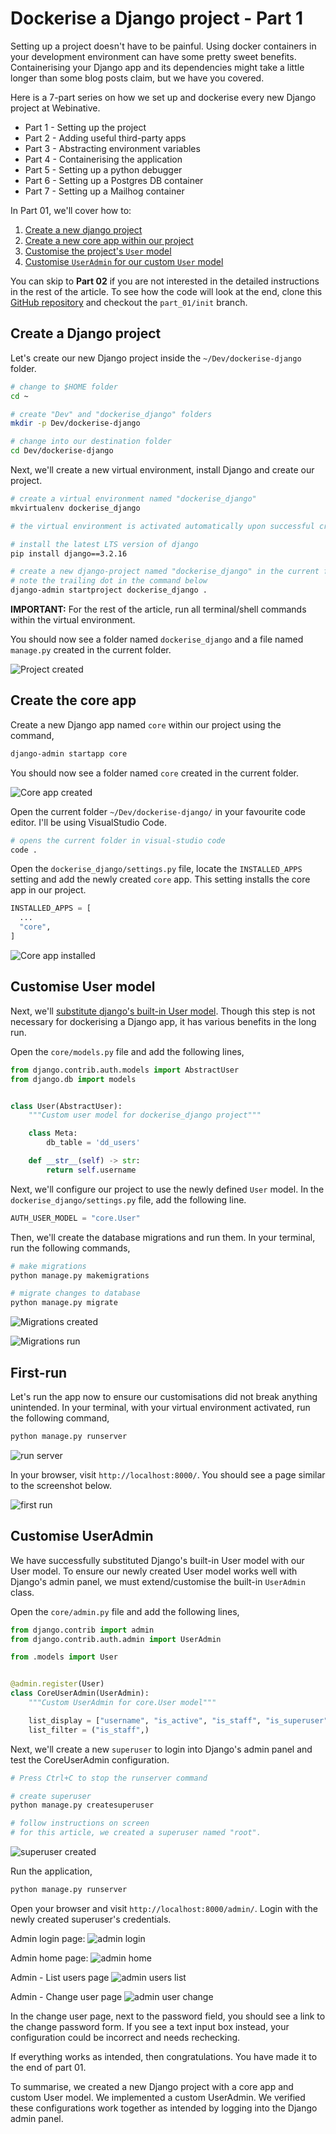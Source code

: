 # Dockerise a Django project - Part 1

Setting up a project doesn't have to be painful. Using docker containers in your development environment can have some pretty sweet benefits. Containerising your Django app and its dependencies might take a little longer than some blog posts claim, but we have you covered.

Here is a 7-part series on how we set up and dockerise every new Django project at Webinative.

- Part 1 - Setting up the project
- Part 2 - Adding useful third-party apps
- Part 3 - Abstracting environment variables
- Part 4 - Containerising the application
- Part 5 - Setting up a python debugger
- Part 6 - Setting up a Postgres DB container
- Part 7 - Setting up a Mailhog container

In Part 01, we'll cover how to:

1. [Create a new django project](#create-a-django-project)
1. [Create a new core app within our project](#create-the-core-app)
1. [Customise the project's `User` model](#customise-user-model)
1. [Customise `UserAdmin` for our custom `User` model](#customise-useradmin)

You can skip to **Part 02** if you are not interested in the detailed instructions in the rest of the article. To see how the code will look at the end, clone this [GitHub repository](https://github.com/Webinative/dockerise-django) and checkout the `part_01/init` branch.

## Create a Django project

Let's create our new Django project inside the `~/Dev/dockerise-django` folder.

```sh
# change to $HOME folder
cd ~

# create "Dev" and "dockerise_django" folders
mkdir -p Dev/dockerise-django

# change into our destination folder
cd Dev/dockerise-django
```

Next, we'll create a new virtual environment, install Django and create our project.

```sh
# create a virtual environment named "dockerise_django"
mkvirtualenv dockerise_django

# the virtual environment is activated automatically upon successful creation

# install the latest LTS version of django
pip install django==3.2.16

# create a new django-project named "dockerise_django" in the current folder
# note the trailing dot in the command below
django-admin startproject dockerise_django .
```

**IMPORTANT:** For the rest of the article, run all terminal/shell commands within the virtual environment.

You should now see a folder named `dockerise_django` and a file named `manage.py` created in the current folder.

![Project created](images/01-project_created.png)

## Create the core app

Create a new Django app named `core` within our project using the command,

```sh
django-admin startapp core
```

You should now see a folder named `core` created in the current folder.

![Core app created](images/02-core_app_created.png)

Open the current folder `~/Dev/dockerise-django/` in your favourite code editor. I'll be using VisualStudio Code.

```sh
# opens the current folder in visual-studio code
code .
```

Open the `dockerise_django/settings.py` file, locate the `INSTALLED_APPS` setting and add the newly created `core` app. This setting installs the core app in our project.

```python
INSTALLED_APPS = [
  ...
  "core",
]
```

![Core app installed](images/03-core_app_installed.png)

## Customise User model

Next, we'll [substitute django's built-in User model](https://docs.djangoproject.com/en/3.2/topics/auth/customizing/#substituting-a-custom-user-model). Though this step is not necessary for dockerising a Django app, it has various benefits in the long run.

Open the `core/models.py` file and add the following lines,

```python
from django.contrib.auth.models import AbstractUser
from django.db import models


class User(AbstractUser):
    """Custom user model for dockerise_django project"""

    class Meta:
        db_table = 'dd_users'

    def __str__(self) -> str:
        return self.username
```

Next, we'll configure our project to use the newly defined `User` model. In the `dockerise_django/settings.py` file, add the following line.

```python
AUTH_USER_MODEL = "core.User"
```

Then, we'll create the database migrations and run them. In your terminal, run the following commands,

```sh
# make migrations
python manage.py makemigrations

# migrate changes to database
python manage.py migrate
```

![Migrations created](images/04-core_app_migrations_created.png)

![Migrations run](images/05-core_app_migrated.png)

## First-run

Let's run the app now to ensure our customisations did not break anything unintended. In your terminal, with your virtual environment activated, run the following command,

```sh
python manage.py runserver
```

![run server](images/06-runserver.png)

In your browser, visit `http://localhost:8000/`. You should see a page similar to the screenshot below.

![first run](images/07-first_run.png)

## Customise UserAdmin

We have successfully substituted Django's built-in User model with our User model. To ensure our newly created User model works well with Django's admin panel, we must extend/customise the built-in `UserAdmin` class.

Open the `core/admin.py` file and add the following lines,

```python
from django.contrib import admin
from django.contrib.auth.admin import UserAdmin

from .models import User


@admin.register(User)
class CoreUserAdmin(UserAdmin):
    """Custom UserAdmin for core.User model"""

    list_display = ["username", "is_active", "is_staff", "is_superuser"]
    list_filter = ("is_staff",)
```

Next, we'll create a new `superuser` to login into Django's admin panel and test the CoreUserAdmin configuration.

```sh
# Press Ctrl+C to stop the runserver command

# create superuser
python manage.py createsuperuser

# follow instructions on screen
# for this article, we created a superuser named "root".
```

![superuser created](images/08-superuser_created.png)

Run the application,

```sh
python manage.py runserver
```

Open your browser and visit `http://localhost:8000/admin/`. Login with the newly created superuser's credentials.

Admin login page:
![admin login](images/09-admin_panel_login.png)

Admin home page:
![admin home](images/10-admin_panel_home.png)

Admin - List users page
![admin users list](images/11-admin_users_list.png)

Admin - Change user page
![admin user change](images/12-admin_user_change.png)

In the change user page, next to the password field, you should see a link to the change password form. If you see a text input box instead, your configuration could be incorrect and needs rechecking.

If everything works as intended, then congratulations. You have made it to the end of part 01.

To summarise, we created a new Django project with a core app and custom User model. We implemented a custom UserAdmin. We verified these configurations work together as intended by logging into the Django admin panel.
